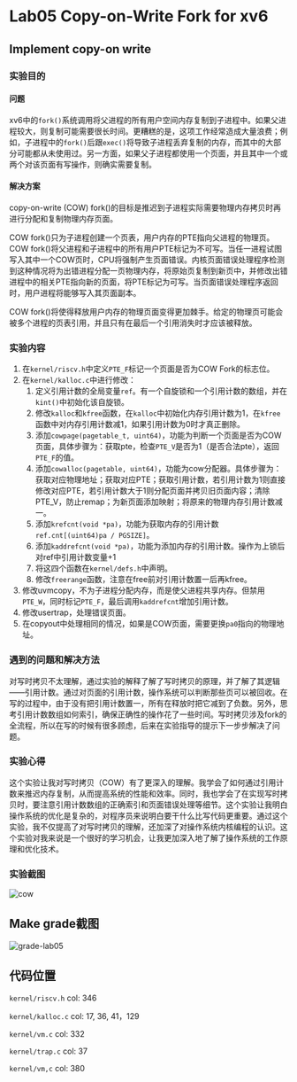 # Lab05 Copy-on-Write Fork for xv6

## Implement copy-on write

### 实验目的

#### 问题

xv6中的`fork()`系统调用将父进程的所有用户空间内存复制到子进程中。如果父进程较大，则复制可能需要很长时间。更糟糕的是，这项工作经常造成大量浪费；例如，子进程中的`fork()`后跟`exec()`将导致子进程丢弃复制的内存，而其中的大部分可能都从未使用过。另一方面，如果父子进程都使用一个页面，并且其中一个或两个对该页面有写操作，则确实需要复制。

#### 解决方案

copy-on-write (COW) fork()的目标是推迟到子进程实际需要物理内存拷贝时再进行分配和复制物理内存页面。

COW fork()只为子进程创建一个页表，用户内存的PTE指向父进程的物理页。COW fork()将父进程和子进程中的所有用户PTE标记为不可写。当任一进程试图写入其中一个COW页时，CPU将强制产生页面错误。内核页面错误处理程序检测到这种情况将为出错进程分配一页物理内存，将原始页复制到新页中，并修改出错进程中的相关PTE指向新的页面，将PTE标记为可写。当页面错误处理程序返回时，用户进程将能够写入其页面副本。

COW fork()将使得释放用户内存的物理页面变得更加棘手。给定的物理页可能会被多个进程的页表引用，并且只有在最后一个引用消失时才应该被释放。

### 实验内容

1. 在`kernel/riscv.h`中定义`PTE_F`标记一个页面是否为COW Fork的标志位。
2. 在`kernel/kalloc.c`中进行修改：
   1. 定义引用计数的全局变量`ref`。有一个自旋锁和一个引用计数的数组，并在`kint()`中初始化该自旋锁。
   2. 修改`kalloc`和`kfree`函数，在`kalloc`中初始化内存引用计数为1，在`kfree`函数中对内存引用计数减1，如果引用计数为0时才真正删除。
   3. 添加`cowpage(pagetable_t, uint64)`，功能为判断一个页面是否为COW页面，具体步骤为：获取pte，检查`PTE_V`是否为1（是否合法pte），返回`PTE_F`的值。
   4. 添加`cowalloc(pagetable, uint64)`，功能为cow分配器。具体步骤为：获取对应物理地址；获取对应PTE；获取引用计数，若引用计数为1则直接修改对应PTE，若引用计数大于1则分配页面并拷贝旧页面内容；清除PTE_V，防止remap；为新页面添加映射；将原来的物理内存引用计数减一。
   5. 添加`krefcnt(void *pa)`，功能为获取内存的引用计数`ref.cnt[(uint64)pa / PGSIZE]`。
   6. 添加`kaddrefcnt(void *pa)`，功能为添加内存的引用计数。操作为上锁后对ref中引用计数变量+1
   7. 将这四个函数在`kernel/defs.h`中声明。
   8. 修改`freerange`函数，注意在free前对引用计数置一后再kfree。
3. 修改uvmcopy，不为子进程分配内存，而是使父进程共享内存。但禁用`PTE_W`，同时标记`PTE_F`，最后调用`kaddrefcnt`增加引用计数。
4. 修改usertrap，处理错误页面。
5. 在copyout中处理相同的情况，如果是COW页面，需要更换`pa0`指向的物理地址。

### 遇到的问题和解决方法

对写时拷贝不太理解，通过实验的解释了解了写时拷贝的原理，并了解了其逻辑——引用计数。通过对页面的引用计数，操作系统可以判断那些页可以被回收。在写的过程中，由于没有把引用计数置一，所有在释放时把它减到了负数。另外，思考引用计数数组如何索引，确保正确性的操作花了一些时间。写时拷贝涉及fork的全流程，所以在写的时候有很多顾虑，后来在实验指导的提示下一步步解决了问题。

### 实验心得

这个实验让我对写时拷贝（COW）有了更深入的理解。我学会了如何通过引用计数来推迟内存复制，从而提高系统的性能和效率。同时，我也学会了在实现写时拷贝时，要注意引用计数数组的正确索引和页面错误处理等细节。这个实验让我明白操作系统的优化是复杂的，对程序员来说明白要干什么比写代码更重要。通过这个实验，我不仅提高了对写时拷贝的理解，还加深了对操作系统内核编程的认识。这个实验对我来说是一个很好的学习机会，让我更加深入地了解了操作系统的工作原理和优化技术。

### 实验截图

![cow](E:\大二下\操作系统\课设文档\src\Lab05\cow.bmp "cow实验截图")

## Make grade截图

![grade-lab05](E:\大二下\操作系统\课设文档\src\Lab05\grade-lab05.bmp "lab05 grade")

## 代码位置

`kernel/riscv.h` col: 346

`kernel/kalloc.c` col: 17, 36,  41，129

`kernel/vm.c` col: 332

`kernel/trap.c` col: 37

`kernel/vm,c` col: 380
